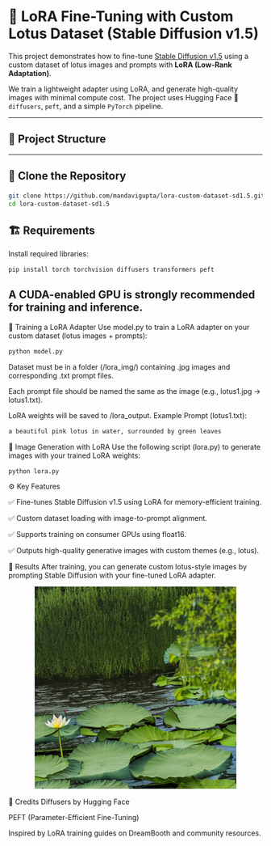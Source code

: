 # 🌸 LoRA Fine-Tuning with Custom Lotus Dataset (Stable Diffusion v1.5)

This project demonstrates how to fine-tune [Stable Diffusion v1.5](https://huggingface.co/runwayml/stable-diffusion-v1-5) using a custom dataset of lotus images and prompts with **LoRA (Low-Rank Adaptation)**.

We train a lightweight adapter using LoRA, and generate high-quality images with minimal compute cost. The project uses Hugging Face 🤗 `diffusers`, `peft`, and a simple `PyTorch` pipeline.

---

## 📁 Project Structure

---

## 🚀 Clone the Repository

```bash
git clone https://github.com/mandavigupta/lora-custom-dataset-sd1.5.git
cd lora-custom-dataset-sd1.5
```

## 🏗️ Requirements

Install required libraries:

```bash
pip install torch torchvision diffusers transformers peft

```
A CUDA-enabled GPU is strongly recommended for training and inference.
---
🧠 Training a LoRA Adapter
Use model.py to train a LoRA adapter on your custom dataset (lotus images + prompts):

```bash
python model.py
```
Dataset must be in a folder (/lora_img/) containing .jpg images and corresponding .txt prompt files.

Each prompt file should be named the same as the image (e.g., lotus1.jpg → lotus1.txt).

LoRA weights will be saved to /lora_output.
Example Prompt (lotus1.txt):
```bash
a beautiful pink lotus in water, surrounded by green leaves
```
🎨 Image Generation with LoRA
Use the following script (lora.py) to generate images with your trained LoRA weights:
```bash
python lora.py
```
⚙️ Key Features


✅ Fine-tunes Stable Diffusion v1.5 using LoRA for memory-efficient training.

✅ Custom dataset loading with image-to-prompt alignment.

✅ Supports training on consumer GPUs using float16.

✅ Outputs high-quality generative images with custom themes (e.g., lotus).

🏁 Results
After training, you can generate custom lotus-style images by prompting Stable Diffusion with your fine-tuned LoRA adapter.

<p align="center"> <img src="generated_lotus.png" width="400"/> </p>
📌 Credits
Diffusers by Hugging Face

PEFT (Parameter-Efficient Fine-Tuning)

Inspired by LoRA training guides on DreamBooth and community resources.

